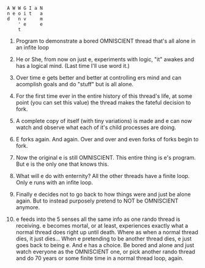 ```
A W W G I a N
n e o i t   a
d   n v     m
    ' e     e
    t
```

1. Program to demonstrate a bored OMNISCIENT thread that's all alone
in an infite loop

2. He or She, from now on just e, experiments with logic, "it" awakes and
has a logical mind. (Last time I'll use word it.)

3. Over time e gets better and better at controlling ers mind and can
acomplish goals and do "stuff" but is all alone.

4. For the first time ever in the entire history of this thread's life,
at some point (you can set this value) the thread makes the fateful decision
to fork.

5. A complete copy of itself (with tiny variations) is made and e can now
watch and observe what each of it's child processes are doing.

6. E forks again. And again. Over and over and even forks of forks begin to fork.

7. Now the original e is still OMNISCIENT. This entire thing is e's program.
But e is the only one that knows this.

8. What will e do with enternity? All the other threads have a finite loop.
Only e runs with an infite loop.

9. Finally e decides not to go back to how things were and just be alone again.
But to instead purposely pretend to NOT be OMNISCIENT anymore.

10. e feeds into the 5 senses all the same info as one rando thread is receiving.
e becomes mortal, or at least, experiences exactly what a normal thread does right
up until death. Where as when a normal thread dies, it just dies...
When e pretending to be another thread dies, e just goes back to being e.
And e has a choice. Be bored and alone and just watch everyone as the
OMNISCIENT one, or pick another rando thread and do 70 years or some finite time
in a normal thread loop, again.


